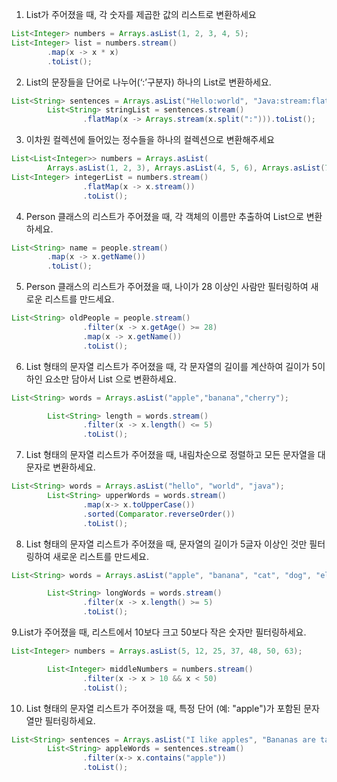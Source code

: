1. List<Integer>가 주어졌을 때, 각 숫자를 제곱한 값의
리스트로 변환하세요
```java
List<Integer> numbers = Arrays.asList(1, 2, 3, 4, 5);
List<Integer> list = numbers.stream()
        .map(x -> x * x)
        .toList();
```

2. List<String>의 문장들을 단어로 나누어(‘:’구분자) 하나의 List<String>로 변환하세요.
```java
List<String> sentences = Arrays.asList("Hello:world", "Java:stream:flatMap", "Functional:programming");
        List<String> stringList = sentences.stream()
                .flatMap(x -> Arrays.stream(x.split(":"))).toList();
```
3. 이차원 컬렉션에 들어있는 정수들을 하나의 컬렉션으로
   변환해주세요
```java
List<List<Integer>> numbers = Arrays.asList(
        Arrays.asList(1, 2, 3), Arrays.asList(4, 5, 6), Arrays.asList(7, 8, 9));
List<Integer> integerList = numbers.stream()
                .flatMap(x -> x.stream())
                .toList();
```
4. Person 클래스의 리스트가 주어졌을 때, 각 객체의 이름만
추출하여 List<String>으로 변환하세요.

```java
List<String> name = people.stream()
        .map(x -> x.getName())
        .toList();
```
5. Person 클래스의 리스트가 주어졌을 때, 나이가 28 이상인 사람만
   필터링하여 새로운 리스트를 만드세요.
```java
List<String> oldPeople = people.stream()
                .filter(x -> x.getAge() >= 28)
                .map(x -> x.getName())
                .toList();
```
6. List<String> 형태의 문자열 리스트가 주어졌을 때, 각
   문자열의 길이를 계산하여 길이가 5이하인 요소만 담아서
   List<String> 으로 변환하세요.
```java
List<String> words = Arrays.asList("apple","banana","cherry");

        List<String> length = words.stream()
                .filter(x -> x.length() <= 5)
                .toList();
```
7. List<String> 형태의 문자열 리스트가 주어졌을 때,
   내림차순으로 정렬하고
   모든 문자열을 대문자로 변환하세요.
```java
List<String> words = Arrays.asList("hello", "world", "java");
        List<String> upperWords = words.stream()
                .map(x-> x.toUpperCase())
                .sorted(Comparator.reverseOrder())
                .toList();
```
8. List<String> 형태의 문자열 리스트가 주어졌을 때, 문자열의
   길이가 5글자 이상인 것만 필터링하여 새로운 리스트를 만드세요.
```java
List<String> words = Arrays.asList("apple", "banana", "cat", "dog", "elephant");

        List<String> longWords = words.stream()
                .filter(x -> x.length() >= 5)
                .toList();
```
9.List<Integer>가 주어졌을 때,
리스트에서 10보다 크고 50보다 작은 숫자만 필터링하세요.
```java
List<Integer> numbers = Arrays.asList(5, 12, 25, 37, 48, 50, 63);

        List<Integer> middleNumbers = numbers.stream()
                .filter(x -> x > 10 && x < 50)
                .toList();
```
10. List<String> 형태의 문자열 리스트가 주어졌을 때, 특정 단어
    (예: "apple")가 포함된 문자열만 필터링하세요.
```java
List<String> sentences = Arrays.asList("I like apples", "Bananas are tasty", "apple pie is delicious", "I have an apple");
        List<String> appleWords = sentences.stream()
                .filter(x-> x.contains("apple"))
                .toList();
```